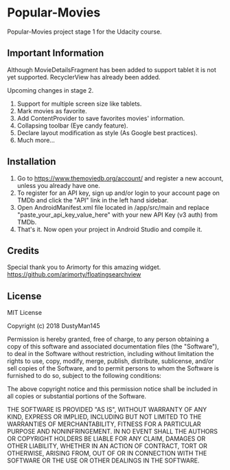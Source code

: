 # Popular-Movies

Popular-Movies project stage 1 for the Udacity course.

## Important Information

Although MovieDetailsFragment has been added to support tablet it is not yet supported.
RecyclerView has already been added.

Upcoming changes in stage 2.

1. Support for multiple screen size like tablets.
2. Mark movies as favorite.
3. Add ContentProvider to save favorites movies' information.
4. Collapsing toolbar (Eye candy feature).
5. Declare layout modification as style (As Google best practices).
6. Much more...

## Installation

1. Go to https://www.themoviedb.org/account/ and register a new account, unless you already have one.
2. To register for an API key, sign up and/or login to your account page on TMDb and click the "API" link in the left hand sidebar.
3. Open AndroidManifest.xml file located in <project-directory>/app/src/main and replace "paste_your_api_key_value_here" with your new API Key (v3 auth) from TMDb.
4. That's it. Now open your project in Android Studio and compile it.

## Credits

Special thank you to Arimorty for this amazing widget. https://github.com/arimorty/floatingsearchview

## License

MIT License

Copyright (c) 2018 DustyMan145

Permission is hereby granted, free of charge, to any person obtaining a copy
of this software and associated documentation files (the "Software"), to deal
in the Software without restriction, including without limitation the rights
to use, copy, modify, merge, publish, distribute, sublicense, and/or sell
copies of the Software, and to permit persons to whom the Software is
furnished to do so, subject to the following conditions:

The above copyright notice and this permission notice shall be included in all
copies or substantial portions of the Software.

THE SOFTWARE IS PROVIDED "AS IS", WITHOUT WARRANTY OF ANY KIND, EXPRESS OR
IMPLIED, INCLUDING BUT NOT LIMITED TO THE WARRANTIES OF MERCHANTABILITY,
FITNESS FOR A PARTICULAR PURPOSE AND NONINFRINGEMENT. IN NO EVENT SHALL THE
AUTHORS OR COPYRIGHT HOLDERS BE LIABLE FOR ANY CLAIM, DAMAGES OR OTHER
LIABILITY, WHETHER IN AN ACTION OF CONTRACT, TORT OR OTHERWISE, ARISING FROM,
OUT OF OR IN CONNECTION WITH THE SOFTWARE OR THE USE OR OTHER DEALINGS IN THE
SOFTWARE.
